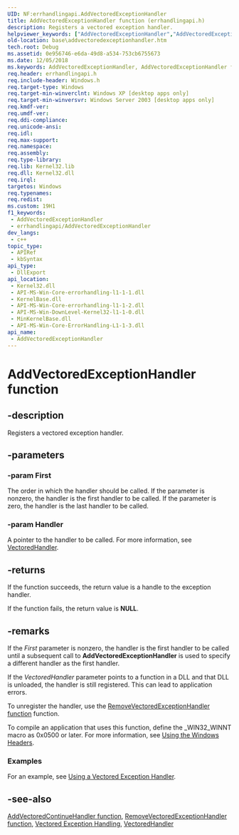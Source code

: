 ```yaml
---
UID: NF:errhandlingapi.AddVectoredExceptionHandler
title: AddVectoredExceptionHandler function (errhandlingapi.h)
description: Registers a vectored exception handler.
helpviewer_keywords: ["AddVectoredExceptionHandler","AddVectoredExceptionHandler function","_win32_addvectoredexceptionhandler","base.addvectoredexceptionhandler","errhandlingapi/AddVectoredExceptionHandler"]
old-location: base\addvectoredexceptionhandler.htm
tech.root: Debug
ms.assetid: 0e956746-e6da-49d8-a534-753cb6755673
ms.date: 12/05/2018
ms.keywords: AddVectoredExceptionHandler, AddVectoredExceptionHandler function, _win32_addvectoredexceptionhandler, base.addvectoredexceptionhandler, errhandlingapi/AddVectoredExceptionHandler
req.header: errhandlingapi.h
req.include-header: Windows.h
req.target-type: Windows
req.target-min-winverclnt: Windows XP [desktop apps only]
req.target-min-winversvr: Windows Server 2003 [desktop apps only]
req.kmdf-ver: 
req.umdf-ver: 
req.ddi-compliance: 
req.unicode-ansi: 
req.idl: 
req.max-support: 
req.namespace: 
req.assembly: 
req.type-library: 
req.lib: Kernel32.lib
req.dll: Kernel32.dll
req.irql: 
targetos: Windows
req.typenames: 
req.redist: 
ms.custom: 19H1
f1_keywords:
 - AddVectoredExceptionHandler
 - errhandlingapi/AddVectoredExceptionHandler
dev_langs:
 - c++
topic_type:
 - APIRef
 - kbSyntax
api_type:
 - DllExport
api_location:
 - Kernel32.dll
 - API-MS-Win-Core-errorhandling-l1-1-1.dll
 - KernelBase.dll
 - API-MS-Win-Core-errorhandling-l1-1-2.dll
 - API-MS-Win-DownLevel-Kernel32-l1-1-0.dll
 - MinKernelBase.dll
 - API-MS-Win-Core-ErrorHandling-L1-1-3.dll
api_name:
 - AddVectoredExceptionHandler
---
```


# AddVectoredExceptionHandler function

## -description

Registers a vectored exception handler.

## -parameters

### -param First

The order in which the handler should be called. If the parameter is nonzero, the handler is the first handler to be called. If the parameter is zero, the handler is the last handler to be called.

### -param Handler

A pointer to the handler to be called. For more information, see [VectoredHandler](/windows/desktop/api/winnt/nc-winnt-pvectored_exception_handler).

## -returns

If the function succeeds, the return value is a handle to the exception handler.

If the function fails, the return value is **NULL**.

## -remarks

If the *First* parameter is nonzero, the handler is the first handler to be called until a subsequent call to **AddVectoredExceptionHandler** is used to specify a different handler as the first handler.

If the *VectoredHandler* parameter points to a function in a DLL and that DLL is unloaded, the handler is still registered. This can lead to application errors.

To unregister the handler, use the [RemoveVectoredExceptionHandler function](nf-errhandlingapi-removevectoredexceptionhandler.md) function.

To compile an application that uses this function, define the _WIN32_WINNT macro as 0x0500 or later. For more information, see [Using the Windows Headers](/windows/desktop/WinProg/using-the-windows-headers).

### Examples

For an example, see [Using a Vectored Exception Handler](/windows/desktop/Debug/using-a-vectored-exception-handler).

## -see-also

[AddVectoredContinueHandler function](nf-errhandlingapi-addvectoredcontinuehandler.md), [RemoveVectoredExceptionHandler function](nf-errhandlingapi-removevectoredexceptionhandler.md), [Vectored Exception Handling](/windows/desktop/Debug/vectored-exception-handling), [VectoredHandler](/windows/desktop/api/winnt/nc-winnt-pvectored_exception_handler)
